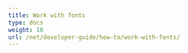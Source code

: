 ```yaml
---
title: Work with fonts
type: docs
weight: 10
url: /net/developer-guide/how-to/work-with-fonts/
---
```



